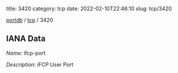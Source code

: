 title: 3420
category: tcp
date: 2022-02-10T22:46:10
slug: tcp/3420

[portdb](/) / [tcp](/category/tcp.html) / 3420


## IANA Data

_Name:_ ifcp-port

_Description:_ iFCP User Port

